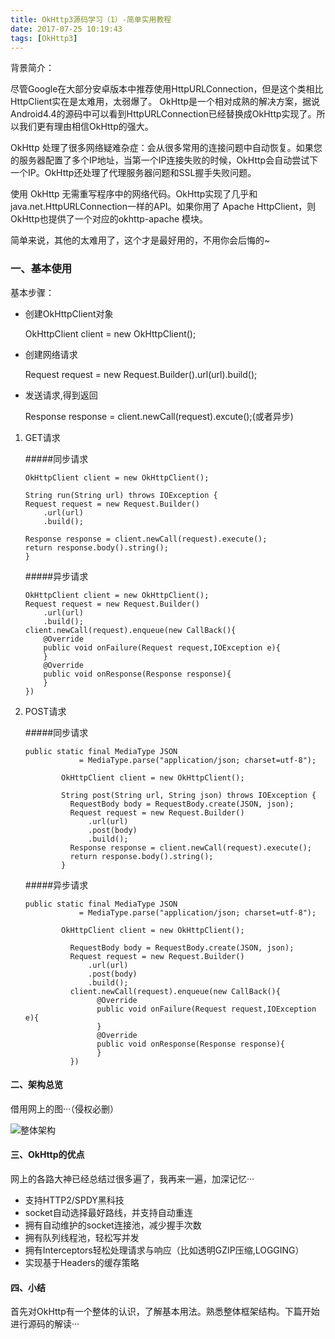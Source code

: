 ```yaml
---
title: OkHttp3源码学习（1）-简单实用教程
date: 2017-07-25 10:19:43
tags: [OkHttp3]
---
```


背景简介：

尽管Google在大部分安卓版本中推荐使用HttpURLConnection，但是这个类相比HttpClient实在是太难用，太弱爆了。
OkHttp是一个相对成熟的解决方案，据说Android4.4的源码中可以看到HttpURLConnection已经替换成OkHttp实现了。所以我们更有理由相信OkHttp的强大。

OkHttp 处理了很多网络疑难杂症：会从很多常用的连接问题中自动恢复。如果您的服务器配置了多个IP地址，当第一个IP连接失败的时候，OkHttp会自动尝试下一个IP。OkHttp还处理了代理服务器问题和SSL握手失败问题。

使用 OkHttp 无需重写程序中的网络代码。OkHttp实现了几乎和java.net.HttpURLConnection一样的API。如果你用了 Apache HttpClient，则OkHttp也提供了一个对应的okhttp-apache 模块。

简单来说，其他的太难用了，这个才是最好用的，不用你会后悔的~



### 一、基本使用

基本步骤：

* 创建OkHttpClient对象
 
  OkHttpClient client = new OkHttpClient();
	
* 创建网络请求

  Request request = new Request.Builder().url(url).build();
  
* 发送请求,得到返回

  Response response = client.newCall(request).excute();(或者异步)
	
	


1. GET请求


	#####同步请求

	```
	OkHttpClient client = new OkHttpClient();
		
	String run(String url) throws IOException {
	Request request = new Request.Builder()
		.url(url)
		.build();
		
	Response response = client.newCall(request).execute();
	return response.body().string();
	}
	```
		
	#####异步请求

	```
	OkHttpClient client = new OkHttpClient();
	Request request = new Request.Builder()
		.url(url)
		.build();
	client.newCall(request).enqueue(new CallBack(){
		@Override
		public void onFailure(Request request,IOException e){
		}
		@Override
		public void onResponse(Response response){
		}
	})
	```
			
2. POST请求

	#####同步请求
	
	```
	public static final MediaType JSON
			    = MediaType.parse("application/json; charset=utf-8");
			
			OkHttpClient client = new OkHttpClient();
			
			String post(String url, String json) throws IOException {
			  RequestBody body = RequestBody.create(JSON, json);
			  Request request = new Request.Builder()
			      .url(url)
			      .post(body)
			      .build();
			  Response response = client.newCall(request).execute();
			  return response.body().string();
			}
	```	
	
	#####异步请求
			
	```
	public static final MediaType JSON
			    = MediaType.parse("application/json; charset=utf-8");
			
			OkHttpClient client = new OkHttpClient();
			
			  RequestBody body = RequestBody.create(JSON, json);
			  Request request = new Request.Builder()
			      .url(url)
			      .post(body)
			      .build();
			  client.newCall(request).enqueue(new CallBack(){
			  		@Override
					public void onFailure(Request request,IOException e){
					}
					@Override
					public void onResponse(Response response){
					}
			  })
	```
			  
			  
			  
#### 二、架构总览
借用网上的图···（侵权必删）

![整体架构](https://ws1.sinaimg.cn/large/0068AzoVgy1g0vijgeezyj30k10ubtbe.jpg)

#### 三、OkHttp的优点

网上的各路大神已经总结过很多遍了，我再来一遍，加深记忆···

* 支持HTTP2/SPDY黑科技
* socket自动选择最好路线，并支持自动重连
* 拥有自动维护的socket连接池，减少握手次数
* 拥有队列线程池，轻松写并发
* 拥有Interceptors轻松处理请求与响应（比如透明GZIP压缩,LOGGING）
* 实现基于Headers的缓存策略


#### 四、小结

首先对OkHttp有一个整体的认识，了解基本用法。熟悉整体框架结构。下篇开始进行源码的解读···



		
	   
	   